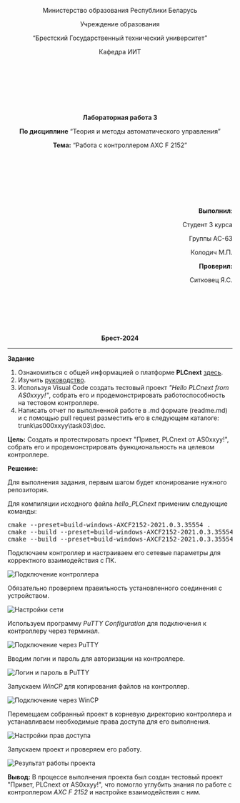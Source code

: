 <p align="center">Министерство образования Республики Беларусь</p>
<p align="center">Учреждение образования</p>
<p align="center">“Брестский Государственный технический университет”</p>
<p align="center">Кафедра ИИТ</p>
<br><br><br><br><br><br>
<p align="center"><strong>Лабораторная работа 3</strong></p>
<p align="center"><strong>По дисциплине</strong> “Теория и методы автоматического управления”</p>
<p align="center"><strong>Тема:</strong> “Работа с контроллером AXC F 2152”</p>
<br><br><br><br><br><br>
<p align="right"><strong>Выполнил</strong>:</p>
<p align="right">Студент 3 курса</p>
<p align="right">Группы АС-63</p>
<p align="right">Колодич М.П.</p>
<p align="right"><strong>Проверил:</strong></p>
<p align="right">Ситковец Я.С.</p>
<br><br><br><br><br>
<p align="center"><strong>Брест-2024</strong></p>

---

**Задание**

1. Ознакомиться с общей информацией о платформе **PLCnext** [здесь](https://www.plcnext.help/te/About/Home.htm).
2. Изучить [руководство](https://github.com/savushkin-r-d/PLCnext-howto/tree/master/HowTo%20build%20program%20Hello%20PLCnext).
3. Используя Visual Code создать тестовый проект *"Hello PLCnext from AS0xxyy!"*, собрать его и продемонстрировать работоспособность на тестовом контроллере.
4. Написать отчет по выполненной работе в .md формате (readme.md) и с помощью pull request разместить его в следующем каталоге: trunk\as000xxyy\task03\doc.


<p><strong>Цель:</strong> Создать и протестировать проект "Привет, PLCnext от AS0xxyy!", собрать его и продемонстрировать функциональность на целевом контроллере.</p>

<p><strong>Решение:</strong></p>

<p>Для выполнения задания, первым шагом будет клонирование нужного репозитория.</p>

<p>Для компиляции исходного файла <em>hello_PLCnext</em> применим следующие команды:</p>

<pre>
cmake --preset=build-windows-AXCF2152-2021.0.3.35554 .
cmake --build --preset=build-windows-AXCF2152-2021.0.3.35554 --target all
cmake --build --preset=build-windows-AXCF2152-2021.0.3.35554 --target install
</pre>

<p>Подключаем контроллер и настраиваем его сетевые параметры для корректного взаимодействия с ПК.</p>

<img src="images/conect.png" alt="Подключение контроллера">

<p>Обязательно проверяем правильность установленного соединения с устройством.</p>

<img src="images/network_conf.png" alt="Настройки сети">

<p>Используем программу <em>PuTTY Configuration</em> для подключения к контроллеру через терминал.</p>

<img src="images/PuTTY_conect.png" alt="Подключение через PuTTY">

<p>Вводим логин и пароль для авторизации на контроллере.</p>

<img src="images/PuTTY_log_pass.png" alt="Логин и пароль в PuTTY">

<p>Запускаем <em>WinCP</em> для копирования файлов на контроллер.</p>

<img src="images/WinCP_conect.png" alt="Подключение через WinCP">

<p>Перемещаем собранный проект в корневую директорию контроллера и устанавливаем необходимые права доступа для его выполнения.</p>

<img src="images/hi_PLCnext_settings.png" alt="Настройки прав доступа">

<p>Запускаем проект и проверяем его работу.</p>

<img src="images/result.png" alt="Результат работы проекта">

<p><strong>Вывод:</strong> В процессе выполнения проекта был создан тестовый проект "Привет, PLCnext от AS0xxyy!", что помогло углубить знания по работе с контроллером <em>AXC F 2152</em> и настройке взаимодействия с ним.</p>